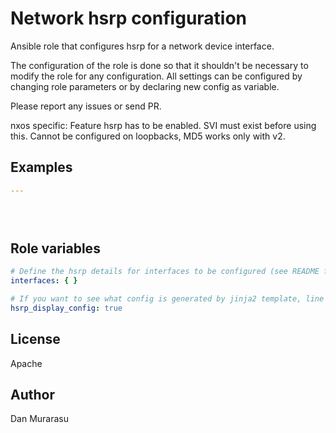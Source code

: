 # Network hsrp configuration

Ansible role that configures hsrp for a network device interface. 

The configuration of the role is done so that it shouldn't be necessary to modify the role for any configuration.
All settings can be configured by changing role parameters or by declaring new config as variable.

Please report any issues or send PR.

nxos specific:
Feature hsrp has to be enabled. SVI must exist before using this. Cannot be configured on loopbacks, MD5 works only with v2.
## Examples

```yaml
---


  

```

## Role variables

```yaml
# Define the hsrp details for interfaces to be configured (see README for examples)
interfaces: { }

# If you want to see what config is generated by jinja2 template, line by line,  set this var true
hsrp_display_config: true

```


## License

Apache


## Author

Dan Murarasu
